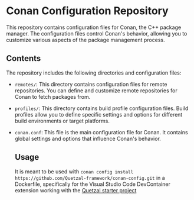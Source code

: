 # Conan Configuration Repository

This repository contains configuration files for Conan, the C++ package manager. 
The configuration files control Conan's behavior, allowing you to customize various aspects of the package management process.

## Contents
The repository includes the following directories and configuration files:

- `remotes/`: This directory contains configuration files for remote repositories. You can define and customize remote repositories for Conan to fetch packages from.

- `profiles/`: This directory contains build profile configuration files. Build profiles allow you to define specific settings and options for different build environments or target platforms.

- `conan.conf`: This file is the main configuration file for Conan. It contains global settings and options that influence Conan's behavior.

  ## Usage

  It is meant to be used with `conan config install https://github.com/Quetzal-framework/conan-config.git` in a Dockerfile, specifically for the Visual Studio Code DevContainer extension working with the [Quetzal starter project](https://github.com/Quetzal-framework/starter-template)
